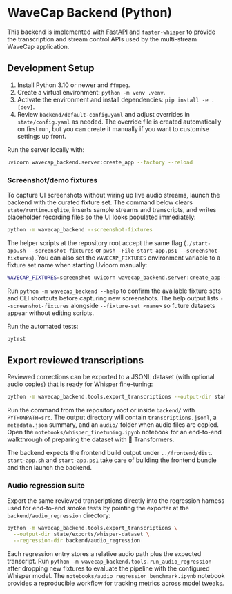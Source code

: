 # WaveCap Backend (Python)

This backend is implemented with [FastAPI](https://fastapi.tiangolo.com/) and
`faster-whisper` to provide the transcription and stream control APIs used by the
multi-stream WaveCap application.

## Development Setup

1. Install Python 3.10 or newer and `ffmpeg`.
2. Create a virtual environment: `python -m venv .venv`.
3. Activate the environment and install dependencies: `pip install -e .[dev]`.
4. Review `backend/default-config.yaml` and adjust overrides in `state/config.yaml` as needed. The override file is created automatically on first run, but you can create it manually if you want to customise settings up front.

Run the server locally with:

```bash
uvicorn wavecap_backend.server:create_app --factory --reload
```

### Screenshot/demo fixtures

To capture UI screenshots without wiring up live audio streams, launch the backend with the curated fixture set. The command
below clears `state/runtime.sqlite`, inserts sample streams and transcripts, and writes placeholder recording files so the UI
looks populated immediately:

```bash
python -m wavecap_backend --screenshot-fixtures
```

The helper scripts at the repository root accept the same flag (`./start-app.sh --screenshot-fixtures` or
`pwsh -File start-app.ps1 --screenshot-fixtures`). You can also set the `WAVECAP_FIXTURES` environment variable to a fixture set name
when starting Uvicorn manually:

```bash
WAVECAP_FIXTURES=screenshot uvicorn wavecap_backend.server:create_app --factory
```

Run `python -m wavecap_backend --help` to confirm the available fixture sets and CLI shortcuts before capturing new
screenshots. The help output lists `--screenshot-fixtures` alongside `--fixture-set <name>` so future datasets appear without
editing scripts.

Run the automated tests:

```bash
pytest
```

## Export reviewed transcriptions

Reviewed corrections can be exported to a JSONL dataset (with optional audio copies) that is ready for Whisper fine-tuning:

```bash
python -m wavecap_backend.tools.export_transcriptions --output-dir state/exports/whisper-dataset
```

Run the command from the repository root or inside `backend/` with `PYTHONPATH=src`. The output directory will contain
`transcriptions.jsonl`, a `metadata.json` summary, and an `audio/` folder when audio files are copied. Open the
`notebooks/whisper_finetuning.ipynb` notebook for an end-to-end walkthrough of preparing the dataset with 🤗 Transformers.

The backend expects the frontend build output under
`../frontend/dist`. `start-app.sh` and `start-app.ps1` take care of building the frontend bundle and
then launch the backend.


### Audio regression suite

Export the same reviewed transcriptions directly into the regression harness used for end-to-end smoke tests by pointing the exporter at the `backend/audio_regression` directory:

```bash
python -m wavecap_backend.tools.export_transcriptions \
  --output-dir state/exports/whisper-dataset \
  --regression-dir backend/audio_regression
```

Each regression entry stores a relative audio path plus the expected transcript. Run `python -m wavecap_backend.tools.run_audio_regression` after dropping new fixtures to evaluate the pipeline with the configured Whisper model. The `notebooks/audio_regression_benchmark.ipynb` notebook provides a reproducible workflow for tracking metrics across model tweaks.
